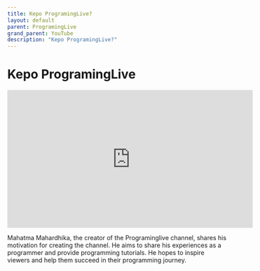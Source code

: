 ```yaml
---
title: Kepo ProgramingLive?
layout: default
parent: ProgramingLive
grand_parent: YouTube
description: "Kepo ProgramingLive?"
---
```


# Kepo ProgramingLive

<iframe width="560" height="315" src="https://www.youtube.com/embed/fEjnh3jtTGo?si=4CJ9DZveONG2nCbl" title="YouTube video player" frameborder="0" allow="accelerometer; autoplay; clipboard-write; encrypted-media; gyroscope; picture-in-picture; web-share" referrerpolicy="strict-origin-when-cross-origin" allowfullscreen></iframe>

Mahatma Mahardhika, the creator of the Programinglive channel, shares his motivation for creating the channel. He aims to share his experiences as a programmer and provide programming tutorials. He hopes to inspire viewers and help them succeed in their programming journey.